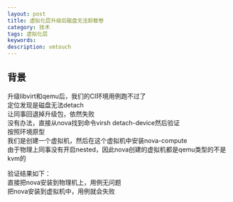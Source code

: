```yaml
---
layout: post
title: 虚拟化层升级后磁盘无法卸载卷
category: 技术
tags: 虚拟化层
keywords: 
description: vmtouch
---
```


## 背景 ##

升级libvirt和qemu后，我们的CI环境用例跑不过了  
定位发现是磁盘无法detach  
让同事回退掉升级包，依然失败  
没有办法，直接从nova找到命令virsh detach-device然后验证  
按照环境原型  
我们是创建一个虚拟机，然后在这个虚拟机中安装nova-compute  
由于物理上同事没有开启nested，因此nova创建的虚拟机都是qemu类型的不是kvm的


验证结果如下：  
直接把nova安装到物理机上，用例无问题  
把nova安装到虚拟机中，用例就会失败  




